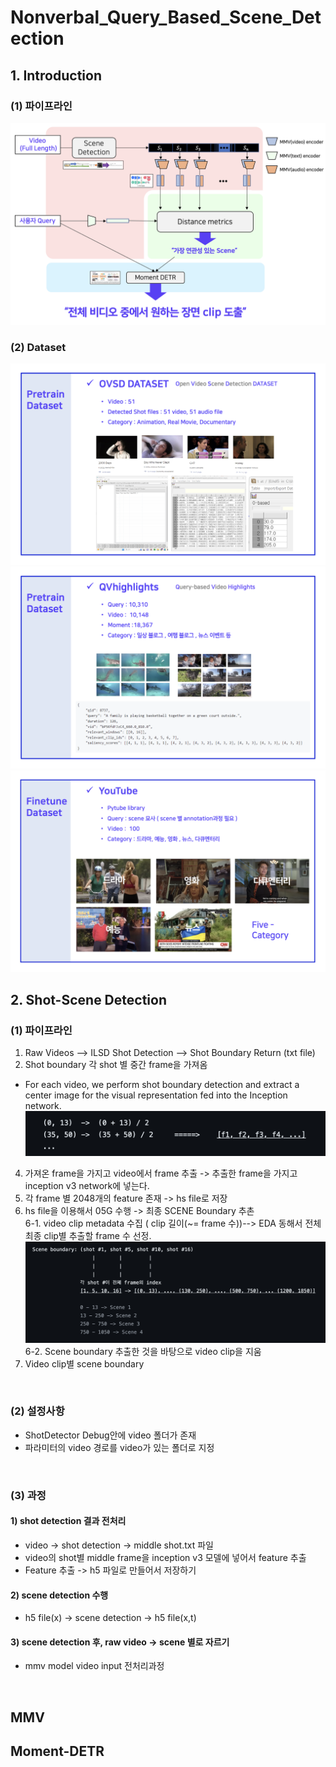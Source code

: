 # Nonverbal_Query_Based_Scene_Detection
## 1. Introduction
### (1) 파이프라인
![이미지](/img/pipline.png)
<br>

### (2) Dataset
![이미지](/img/dataset_ovsd.png)
![이미지](/img/dataset_qvh.png)
![이미지](/img/dataset_youtube.png)
<br>

## 2. Shot-Scene Detection
### (1) 파이프라인
1. Raw Videos --> ILSD Shot Detection --> Shot Boundary Return (txt file)
2. Shot boundary 각 shot 별 중간 frame을 가져옴
- For each video, we perform shot boundary detection and extract a center image for the visual representation fed into the Inception network.
![이미지](/img/example_shot_scene_detection_1.png)
4. 가져온 frame을 가지고 video에서 frame 추출 -> 추출한 frame을 가지고 inception v3 network에 넣는다.
5. 각 frame 별 2048개의 feature 존재 -> hs file로 저장
6. hs file을 이용해서 05G 수행 -> 최종 SCENE Boundary 추촌<br>
  6-1. video clip metadata 수집 ( clip 길이(~= frame 수))--> EDA 동해서 전체 최종 clip별 추출할 frame 수 선정.
![이미지](/img/example_shot_scene_detection_2.png)
  6-2. Scene boundary 추출한 것을 바탕으로 video clip을 지움
7. Video clip별 scene boundary
<br>

### (2) 설정사항
- ShotDetector Debug안에 video 폴더가 존재
- 파라미터의 video 경로를 video가 있는 폴더로 지정
<br>

### (3) 과정
#### 1) shot detection 결과 전처리
- video -> shot detection -> middle shot.txt 파일  
- video의 shot별 middle frame을 inception v3 모델에 넣어서 feature 추출  
- Feature 추출 -> h5 파일로 만들어서 저장하기

#### 2) scene detection 수행
- h5 file(x) -> scene detection -> h5 file(x,t)

#### 3) scene detection 후, raw video -> scene 별로 자르기
- mmv model video input 전처리과정
<br>




## MMV
### 







## Moment-DETR

